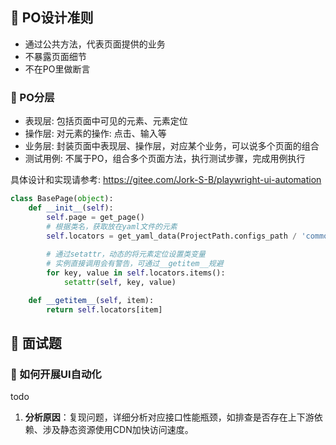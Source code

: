 ## 📌 PO设计准则

* 通过公共方法，代表页面提供的业务
* 不暴露页面细节
* 不在PO里做断言

### 🚁 PO分层

* 表现层: 包括页面中可见的元素、元素定位
* 操作层: 对元素的操作: 点击、输入等
* 业务层: 封装页面中表现层、操作层，对应某个业务，可以说多个页面的组合
* 测试用例: 不属于PO，组合多个页面方法，执行测试步骤，完成用例执行

具体设计和实现请参考: https://gitee.com/Jork-S-B/playwright-ui-automation

```python
class BasePage(object):
    def __init__(self):
        self.page = get_page()
        # 根据类名，获取放在yaml文件的元素
        self.locators = get_yaml_data(ProjectPath.configs_path / 'common_elements.yaml').get(self.__class__.__name__,
                                                                                             "未找到类名，请检查")
        # 通过setattr，动态的将元素定位设置类变量
        # 实例直接调用会有警告，可通过__getitem__规避
        for key, value in self.locators.items():
            setattr(self, key, value)

    def __getitem__(self, item):
        return self.locators[item]
```

## 📌 面试题

### 🚁 如何开展UI自动化

todo
1. **分析原因**：复现问题，详细分析对应接口性能瓶颈，如排查是否存在上下游依赖、涉及静态资源使用CDN加快访问速度。
